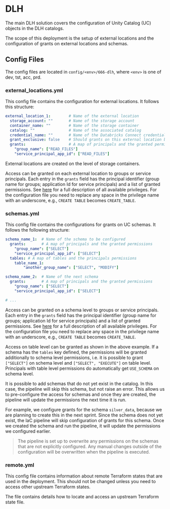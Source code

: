 # DLH

The main DLH solution covers the configuration of Unity Catalog
(UC) objects in the DLH catalogs.

The scope of this deployment is the setup of external locations and the
configuration of grants on external locations and schemas.

## Config Files

The config files are located in `config/<env>/666-dlh`, where `<env>` is one of
dev, tst, acc, prd.

### external_locations.yml

This config file contains the configuration for external locations. It follows
this structure:

```yaml
external_location_1:        # Name of the external location
  storage_account: ""       # Name of the storage account
  container_name: ""        # Name of the storage container
  catalog: ""               # Name of the associated catalog
  credential_name: ""       # Name of the Databricks Connect credential
  grant_exclusive: false    # Should grants on this external location be set exclusively?
  grants:                   # A map of principals and the granted permissions
    "group_name": ["READ_FILES"]
    "service_principal_app_id": ["READ_FILES"]
```

External locations are created on the level of storage containers.

Access can be granted on each external location to groups or service principals.
Each entry in the `grants` field has the principal identifier (group name for
groups; application Id for service principals) and a list of granted
permissions. See
[here](https://learn.microsoft.com/en-us/azure/databricks/data-governance/unity-catalog/manage-privileges/privileges#privilege-types)
for a full description of all available privileges. For the configuration file
you need to replace any space in the privilege name with an underscore, e.g.,
`CREATE TABLE` becomes `CREATE_TABLE`.

### schemas.yml

This config file contains the configurations for grants on UC schemas. It
follows the following structure:

```yaml
schema_name_1:  # Name of the schema to be configured
  grants:       # A map of principals and the granted permissions
    "group_name": ["SELECT"]
    "service_principal_app_id": ["SELECT"]
  tables: # A map of tables and the principals permissions
    table_name_1:
        "another_group_name": ["SELECT", "MODIFY"]

schema_name_2:  # Name of the next schema
  grants:       # A map of principals and the granted permissions
    "group_name": ["SELECT"]
    "service_principal_app_id": ["SELECT"]

# ...
```

Access can be granted on a schema level to groups or service principals. Each
entry in the `grants` field has the principal identifier (group name for groups;
application Id for service principals) and a list of granted permissions. See
[here](https://learn.microsoft.com/en-us/azure/databricks/data-governance/unity-catalog/manage-privileges/privileges#privilege-types)
for a full description of all available privileges. For the configuration file
you need to replace any space in the privilege name with an underscore, e.g.,
`CREATE TABLE` becomes `CREATE_TABLE`.

Access on table level can be granted as shown in the above example. If a schema
has the `tables` key defined, the permissions will be granted additionally to
schema level permissions, i.e. it is possible to grant `["SELECT"]` on schema
level and `["SELECT", "EXECUTE"]` on table level. Principals with table level
permissions do automatically get `USE_SCHEMA` on schema level.

It is possible to add schemas that do not yet exist in the catalog. In this
case, the pipeline will skip this schema, but not raise an error. This allows us
to pre-configure the access for schemas and once they are created, the pipeline
will update the permissions the next time it is run.

For example, we configure grants for the schema `silver_data`, because we are
planning to create this in the next sprint. Since the schema does not yet exist,
the IaC pipeline will skip configuration of grants for this schema. Once we
created the schema and run the pipeline, it will update the permissions we
configured earlier.

> The pipeline is set up to overwrite any permissions on the schemas that are
> not explicitly configured. Any manual changes outside of the configuration
> will be overwritten when the pipeline is executed.

### remote.yml

This config file contains information about remote Terraform states that are
used in the deployment. This should not be changed unless you need to access
other upstream Terraform states.

The file contains details how to locate and access an upstream Terraform state
file.
